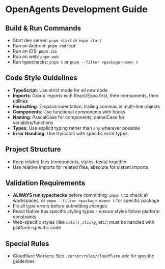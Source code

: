 # OpenAgents Development Guide

## Build & Run Commands
- Start dev server: `pnpm start` or `expo start`
- Run on Android: `pnpm android` 
- Run on iOS: `pnpm ios`
- Run on web: `pnpm web`
- Run typechecks: `pnpm t` or `pnpm --filter <package-name> t`

## Code Style Guidelines
- **TypeScript**: Use strict mode for all new code
- **Imports**: Group imports with React/Expo first, then components, then utilities
- **Formatting**: 2-space indentation, trailing commas in multi-line objects
- **Components**: Use functional components with hooks
- **Naming**: PascalCase for components, camelCase for variables/functions
- **Types**: Use explicit typing rather than `any` wherever possible
- **Error Handling**: Use try/catch with specific error types

## Project Structure
- Keep related files (components, styles, tests) together
- Use relative imports for related files, absolute for distant imports

## Validation Requirements
- **ALWAYS run typechecks** before committing: `pnpm t` to check all workspaces, or `pnpm --filter <package-name> t` for specific package
- Fix all type errors before submitting changes
- React Native has specific styling types - ensure styles follow platform constraints
- Web-specific styles (like `calc()`, `sticky`, etc.) must be handled with platform-specific code

## Special Rules
- Cloudflare Workers: See `.cursor/rules/cloudflare.mdc` for specific guidelines